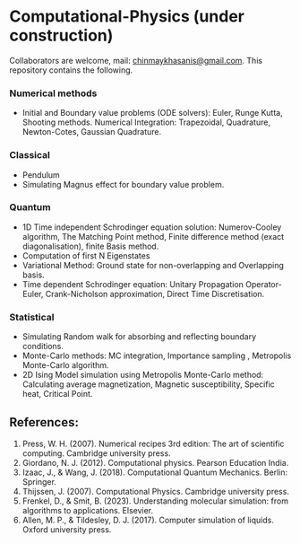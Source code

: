 # Computational-Physics (under construction)
Collaborators are welcome, mail: chinmaykhasanis@gmail.com. This repository contains the following. 
### Numerical methods
- Initial and Boundary value problems (ODE solvers): Euler, Runge Kutta, Shooting methods. Numerical Integration: Trapezoidal, Quadrature, Newton-Cotes, Gaussian Quadrature.
### Classical
- Pendulum
- Simulating Magnus effect for boundary value problem.
### Quantum
- 1D Time independent Schrodinger equation solution: Numerov-Cooley algorithm, The Matching Point method, Finite difference method (exact diagonalisation), finite Basis method.
- Computation of first N Eigenstates 
- Variational Method: Ground state for non-overlapping and Overlapping basis.   
- Time dependent Schrodinger equation: Unitary Propagation Operator- Euler, Crank-Nicholson approximation, Direct Time Discretisation.
### Statistical
- Simulating Random walk for absorbing and reflecting boundary conditions.
- Monte-Carlo methods: MC integration, Importance sampling , Metropolis Monte-Carlo algorithm.
- 2D Ising Model simulation using Metropolis Monte-Carlo method: Calculating average magnetization, Magnetic susceptibility, Specific heat, Critical Point.

## References:
1. Press, W. H. (2007). Numerical recipes 3rd edition: The art of scientific computing. Cambridge university press.
2. Giordano, N. J. (2012). Computational physics. Pearson Education India.
3. Izaac, J., & Wang, J. (2018). Computational Quantum Mechanics. Berlin: Springer.
4. Thijssen, J. (2007). Computational Physics. Cambridge university press.   
5. Frenkel, D., & Smit, B. (2023). Understanding molecular simulation: from algorithms to applications. Elsevier.
6. Allen, M. P., & Tildesley, D. J. (2017). Computer simulation of liquids. Oxford university press.
